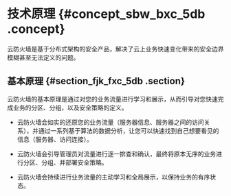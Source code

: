 # 技术原理 {#concept_sbw_bxc_5db .concept}

云防火墙是基于分布式架构的安全产品，解决了云上业务快速变化带来的安全边界模糊甚至无法定义的问题。

## 基本原理 {#section_fjk_fxc_5db .section}

云防火墙的基本原理是通过对您的业务流量进行学习和展示，从而引导对您快速完成业务的分区、分组，以及安全策略的定义。

-   云防火墙会如实的还原您的业务流量（服务器信息、服务器之间的访问关系），并通过一系列基于算法的数据分析，让您可以快速找到自己想要看见的信息（服务器、访问连接）。

-   云防火墙会引导管理员对流量进行逐一排查和确认，最终将原本无序的业务进行分区、分组、并部署安全策略。

-   云防火墙会持续进行业务流量的主动学习和全局展示，以保持业务的有序状态。


